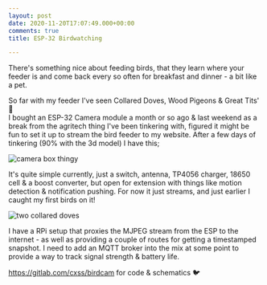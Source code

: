 ```yaml
---
layout: post
date: 2020-11-20T17:07:49.000+00:00
comments: true
title: ESP-32 Birdwatching

---
```

There's something nice about feeding birds, that they learn where your feeder is and come back every so often for breakfast and dinner - a bit like a pet.

So far with my feeder I've seen Collared Doves, Wood Pigeons & Great Tits' 👀   
I bought an ESP-32 Camera module a month or so ago & last weekend as a break from the agritech thing I've been tinkering with, figured it might be fun to set it up to stream the bird feeder to my website. After a few days of tinkering (90% with the 3d model) I have this;

![camera box thingy](https://ftp.cass.si/y98Zd8451.jpeg)

It's quite simple currently, just a switch, antenna, TP4056 charger, 18650 cell & a boost converter, but open for extension with things like motion detection & notification pushing. For now it just streams, and just earlier I caught my first birds on it!

![two collared doves](https://ftp.cass.si/d984ca03v.png)

I have a RPi setup that proxies the MJPEG stream from the ESP to the internet - as well as providing a couple of routes for getting a timestamped snapshot. I need to add an MQTT broker into the mix at some point to provide a way to track signal strength & battery life.

<https://gitlab.com/cxss/birdcam> for code & schematics 🐦